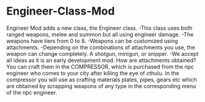 # Engineer-Class-Mod
Engineer Mod adds a new class, the Engineer class.  -This class uses both ranged weapons, melee and summon but all using engineer damage.  -The weapons have tiers from 0 to 8.  -Weapons can be customized using attachments.    -Depending on the combinations of attachments you use, the weapon can change completely. A shotgun, minigun, or snipper.  -We accept all ideas as it is an early development mod. How are attachments obtained? You can craft them in the COMPRESSOR, which is purchased from the npc engineer who comes to your city after killing the eye of cthulu.  In the compressor you will use as crafting materials plates, pipes, gears etc which are obtained by scrapping weapons of any type in the corresponding menu of the npc engineer.
